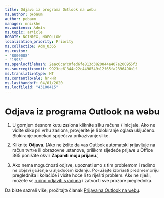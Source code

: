 ```yaml
---
title: Odjava iz programa Outlook na webu
ms.author: pebaum
author: pebaum
manager: mnirkhe
ms.audience: Admin
ms.topic: article
ROBOTS: NOINDEX, NOFOLLOW
localization_priority: Priority
ms.collection: Adm_O365
ms.custom:
- "8000008"
- "1993"
ms.openlocfilehash: 2eac0cafc0fed6fe813d3820044a407e200955f3
ms.sourcegitcommit: 9923ce61344e22c4490549b12f65fa2896490b1f
ms.translationtype: HT
ms.contentlocale: hr-HR
ms.lasthandoff: 04/01/2020
ms.locfileid: "43100415"
---
```

# <a name="sign-out-of-outlook-on-the-web"></a>Odjava iz programa Outlook na webu

1. U gornjem desnom kutu zaslona kliknite sliku računa / inicijale. Ako ne vidite sliku pri vrhu zaslona, provjerite je li blokiranje oglasa uključeno. Blokiranje ponekad sprječava prikazivanje slike.

2. Kliknite **Odjava**. (Ako ne želite da vas Outlook automatski prijavljuje na račun tvrtke ili obrazovne ustanove, prilikom sljedeće prijave u Office 365 poništite okvir **Zapamti moju prijavu**.)

3. Ako nema mogućnosti odjave, upoznati smo s tim problemom i radimo na objavi rješenja u sljedećem izdanju.  Pokušajte izbrisati predmemoriju preglednika i kolačiće i vidite hoće li to riješiti problem.  Ako ne riješi, možete se [ručno odjaviti s računa](https://login.live.com/logout.srf) i zatvoriti sve prozore preglednika.

Da biste saznali više, pročitajte članak [Prijava na Outlook na webu](https://support.office.com/article/how-to-sign-in-to-outlook-on-the-web-763fab4d-0138-4814-b450-37fc286bcb79).
